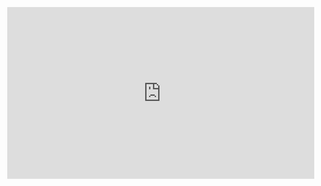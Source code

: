 <iframe src="https://www.linkedin.com/embed/feed/update/urn:li:ugcPost:7074554168719376384?compact=1" allowfullscreen="" title="Embedded post" width="710" height="399" frameborder="0"></iframe>
